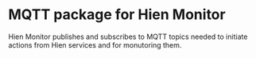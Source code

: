 # MQTT package for Hien Monitor
Hien Monitor publishes and subscribes to MQTT topics needed to initiate actions from Hien services and for monutoring them.
